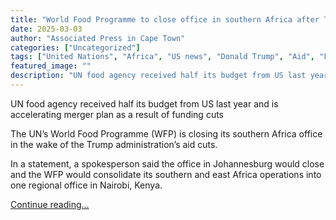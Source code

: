 ```yaml
---
title: "World Food Programme to close office in southern Africa after Trump aid cuts"
date: 2025-03-03
author: "Associated Press in Cape Town"
categories: ["Uncategorized"]
tags: ["United Nations", "Africa", "US news", "Donald Trump", "Aid", "Food security", "Food poverty"]
featured_image: ""
description: "UN food agency received half its budget from US last year and is accelerating merger plan as a result of funding cutsThe UN’s World Food Programme (WFP) is clos..."
---
```


UN food agency received half its budget from US last year and is accelerating merger plan as a result of funding cuts

The UN’s World Food Programme (WFP) is closing its southern Africa office in the wake of the Trump administration’s aid cuts.

In a statement, a spokesperson said the office in Johannesburg would close and the WFP would consolidate its southern and east Africa operations into one regional office in Nairobi, Kenya.

[Continue reading...](https://www.theguardian.com/world/2025/mar/03/world-food-programme-to-close-southern-africa-office-after-trump-aid-cuts)
